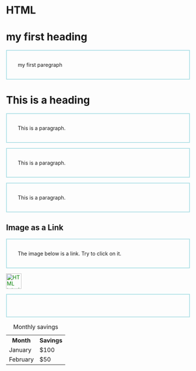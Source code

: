 # HTML
<!DCOTYPE html>
<html>
<head>
<title> pagetitle </title>
<//head>
<body>
<h1> my first heading </h1>
<P> my first paregraph </p>
</body>
</html>  
  
<!DOCTYPE html>
<html>
</head>

<!DOCTYPE html>
<html>
<head>
<style>
p {             
  border: 2px solid powderblue;
  padding: 30px;
}
</style>
</head>
<body>

<h1>This is a heading</h1>

<p>This is a paragraph.</p>
<p>This is a paragraph.</p>
<p>This is a paragraph.</p>

</body>
</html>



<!DOCTYPE html>
<html>
<body>

<h2>Image as a Link</h2>

<p>The image below is a link. Try to click on it.</p>
<style>
a:link {
  color: green;
  background-color: transparent;
  text-decoration: none;
}

a:visited {
  color: pink;
  background-color: transparent;
  text-decoration: none;
}

a:hover {
  color: red;
  background-color: transparent;
  text-decoration: underline;
}

a:active {
  color: yellow;
  background-color: transparent;
  text-decoration: underline;
}
</style>
<a href="default.asp"><img src="smiley.gif" alt="HTML tutorial" style="width:42px;height:42px;"></a>

</body>
</html>

<table style="width:100%">
  <caption>Monthly savings</caption>
  <tr>
    <th>Month</th>
    <th>Savings</th>
  </tr>
  <tr>
    <td>January</td>
    <td>$100</td>
  </tr>
  <tr>
    <td>February</td>
    <td>$50</td>
  </tr>
</table>
